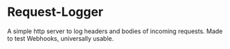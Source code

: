 # Request-Logger
A simple http server to log headers and bodies of incoming requests. Made to test Webhooks, universally usable.

